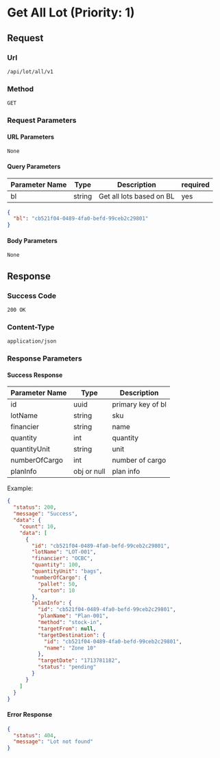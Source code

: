 # Get All Lot (Priority: 1)

## Request

### Url

`/api/lot/all/v1`

### Method

`GET`

### Request Parameters

#### URL Parameters

`None`

#### Query Parameters

| Parameter Name | Type   | Description              | required |
|----------------|--------|--------------------------|----------|
| bl             | string | Get all lots based on BL | yes      |

```json
{
  "bl": "cb521f04-0489-4fa0-befd-99ceb2c29801"
}
```

#### Body Parameters

`None`

## Response

### Success Code

`200 OK`

### Content-Type

`application/json`

### Response Parameters

#### Success Response

| Parameter Name | Type        | Description       |
|----------------|-------------|-------------------|
| id             | uuid        | primary key of bl |
| lotName        | string      | sku               |
| financier      | string      | name              |
| quantity       | int         | quantity          |
| quantityUnit   | string      | unit              |
| numberOfCargo  | int         | number of cargo   |
| planInfo       | obj or null | plan info         |

Example:

```json
{
  "status": 200,
  "message": "Success",
  "data": {
    "count": 10,
    "data": [
      {
        "id": "cb521f04-0489-4fa0-befd-99ceb2c29801",
        "lotName": "LOT-001",
        "financier": "OCBC",
        "quantity": 100,
        "quantityUnit": "bags",
        "numberOfCargo": {
          "pallet": 50,
          "carton": 10
        },
        "planInfo": {
          "id": "cb521f04-0489-4fa0-befd-99ceb2c29801",
          "planName": "Plan-001",
          "method": "stock-in",
          "targetFrom": null,
          "targetDestination": {
            "id": "cb521f04-0489-4fa0-befd-99ceb2c29801",
            "name": "Zone 10"
          },
          "targetDate": "1713781182",
          "status": "pending"
        }
      }
    ]
  }
}
```

#### Error Response

```json
{
  "status": 404,
  "message": "Lot not found"
}
```